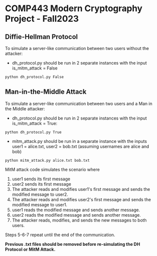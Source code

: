 # COMP443 Modern Cryptography Project - Fall2023

## Diffie-Hellman Protocol
To simulate a server-like communication between two users without the attacker:
  * dh_protocol.py should be run in 2 separate instances with the input is_mitm_attack = False
```
python dh_protocol.py False
```

## Man-in-the-Middle Attack
To simulate a server-like communication between two users and a Man in the Middle attacker:
  * dh_protocol.py should be run in 2 separate instances with the input is_mitm_attack = True:
```
python dh_protocol.py True
```
  * mitm_attack.py should be run in a separate instance with the inputs user1 = alice.txt, user2 = bob.txt (assuming usernames are alice and bob)
```
python mitm_attack.py alice.txt bob.txt
```

MitM attack code simulates the scenario where
1. user1 sends its first message
2. user2 sends its first message
3. The attacker reads and modifies user1's first message and sends the modified message to user2.
4. The attacker reads and modifies user2's first message and sends the modified message to user1.
5. user1 reads the modified message and sends another message.
6. user2 reads the modified message and sends another message.
7. The attacker reads, modifies, and sends the new messages to both users.

Steps 5-6-7 repeat until the end of the communication.  


  **Previous .txt files should be removed before re-simulating the DH Protocol or MitM Attack.**

